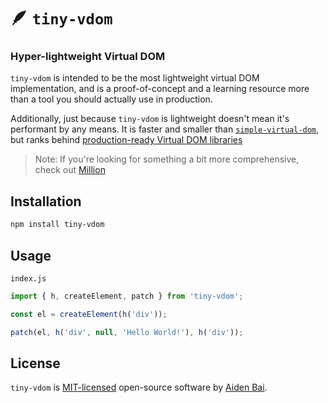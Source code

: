 # 🪶 `tiny-vdom`

### Hyper-lightweight Virtual DOM

`tiny-vdom` is intended to be the most lightweight virtual DOM implementation, and is a proof-of-concept and a learning resource more than a tool you should actually use in production.

Additionally, just because `tiny-vdom` is lightweight doesn't mean it's performant by any means. It is faster and smaller than [`simple-virtual-dom`](https://github.com/livoras/simple-virtual-dom), but ranks behind [production-ready Virtual DOM libraries](https://million.js.org/benchmarks/official-benchmarks)

> Note: If you're looking for something a bit more comprehensive, check out [Million](https://github.com/aidenybai/million)

## Installation

```sh
npm install tiny-vdom
```

## Usage

`index.js`

```js
import { h, createElement, patch } from 'tiny-vdom';

const el = createElement(h('div'));

patch(el, h('div', null, 'Hello World!'), h('div'));
```

## License

`tiny-vdom` is [MIT-licensed](LICENSE) open-source software by [Aiden Bai](https://github.com/aidenybai).
